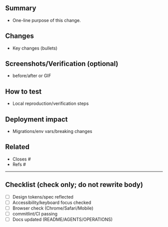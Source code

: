 <!--
Use Conventional Commits in the PR title.
Example: feat(blog): add archive global search

Important: progress updates go to PR comments only.
Keep this body structure; only check the boxes below.
-->

## Summary
- One-line purpose of this change.

## Changes
- Key changes (bullets)

## Screenshots/Verification (optional)
- before/after or GIF

## How to test
- Local reproduction/verification steps

## Deployment impact
- Migrations/env vars/breaking changes

## Related
- Closes #
- Refs #

---

## Checklist (check only; do not rewrite body)
- [ ] Design tokens/spec reflected
- [ ] Accessibility/keyboard focus checked
- [ ] Browser check (Chrome/Safari/Mobile)
- [ ] commitlint/CI passing
- [ ] Docs updated (README/AGENTS/OPERATIONS)

<!-- Progress belongs in comments. Do not edit this body except checkboxes. -->
